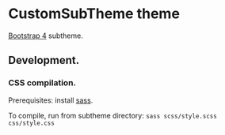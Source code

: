 # CustomSubTheme theme

[Bootstrap 4](https://www.drupal.org/project/bootstrap4) subtheme.

## Development.

### CSS compilation.

Prerequisites: install [sass](https://sass-lang.com/install).

To compile, run from subtheme directory: `sass scss/style.scss css/style.css`
